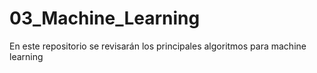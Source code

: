 # 03_Machine_Learning
En este repositorio se revisarán los principales algoritmos para machine learning



